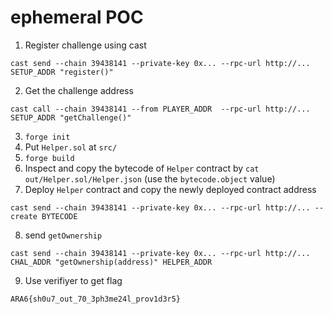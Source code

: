 # ephemeral POC

1. Register challenge using cast
```
cast send --chain 39438141 --private-key 0x... --rpc-url http://... SETUP_ADDR "register()"
```
2. Get the challenge address
```
cast call --chain 39438141 --from PLAYER_ADDR  --rpc-url http://... SETUP_ADDR "getChallenge()"
```
3. `forge init`
4. Put `Helper.sol` at `src/`
5. `forge build`
6. Inspect and copy the bytecode of `Helper` contract by `cat out/Helper.sol/Helper.json` (use the `bytecode.object` value)
7. Deploy `Helper` contract and copy the newly deployed contract address
```
cast send --chain 39438141 --private-key 0x... --rpc-url http://... --create BYTECODE
```
8. send `getOwnership`
```
cast send --chain 39438141 --private-key 0x... --rpc-url http://... CHAL_ADDR "getOwnership(address)" HELPER_ADDR
```
9. Use verifiyer to get flag
```
ARA6{sh0u7_out_70_3ph3me24l_prov1d3r5}
```
